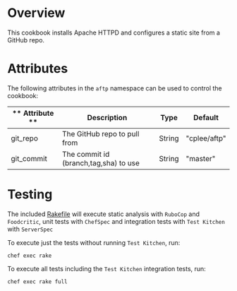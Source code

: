 # Overview
This cookbook installs Apache HTTPD and configures a static site from a GitHub repo.

# Attributes
The following attributes in the `aftp` namespace can be used to control the cookbook:

** Attribute ** | **Description** | **Type** | **Default**
----------------|-----------------|----------|------------
git_repo | The GitHub repo to pull from | String | "cplee/aftp"
git_commit | The commit id (branch,tag,sha) to use | String | "master"

# Testing
The included [Rakefile](Rakefile) will execute static analysis with `RuboCop` and `Foodcritic`, unit tests with `ChefSpec` and integration tests with `Test Kitchen` with `ServerSpec`

To execute just the tests without running `Test Kitchen`, run:

```
chef exec rake
```

To execute all tests including the `Test Kitchen` integration tests, run:

```
chef exec rake full
```
